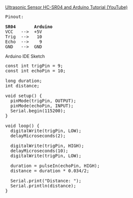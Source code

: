 [Ultrasonic Sensor HC-SR04 and Arduino Tutorial (YouTube)](https://www.youtube.com/watch?v=ZejQOX69K5M)

<pre>
Pinout:

<b>SR04</b>       <b>Arduino</b>
VCC   -->  +5V  
Trig  -->   10   
Echo  -->    9   
GND   -->  GND   
</pre>

Arduino IDE Sketch
<pre>
const int trigPin = 9;
const int echoPin = 10;

long duration;
int distance;

void setup() {
  pinMode(trigPin, OUTPUT);
  pinMode(echoPin, INPUT);
  Serial.begin(115200);
}

void loop() {
  digitalWrite(trigPin, LOW);
  delayMicroseconds(2);

  digitalWrite(trigPin, HIGH);
  delayMicroseconds(10);
  digitalWrite(trigPin, LOW);

  duration = pulseIn(echoPin, HIGH);
  distance = duration * 0.034/2;

  Serial.print("Distance: ");
  Serial.println(distance);
}
</pre>
